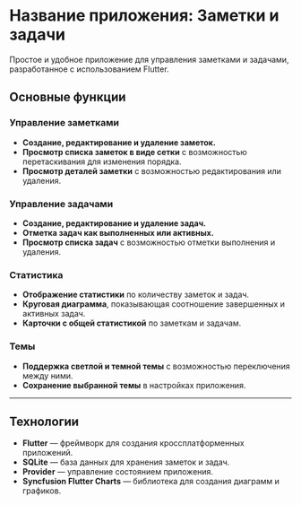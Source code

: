 # Название приложения: Заметки и задачи

Простое и удобное приложение для управления заметками и задачами, разработанное с использованием Flutter.

## Основные функции

### Управление заметками
- **Создание, редактирование и удаление заметок.**
- **Просмотр списка заметок в виде сетки** с возможностью перетаскивания для изменения порядка.
- **Просмотр деталей заметки** с возможностью редактирования или удаления.

### Управление задачами
- **Создание, редактирование и удаление задач.**
- **Отметка задач как выполненных или активных.**
- **Просмотр списка задач** с возможностью отметки выполнения и удаления.

### Статистика
- **Отображение статистики** по количеству заметок и задач.
- **Круговая диаграмма**, показывающая соотношение завершенных и активных задач.
- **Карточки с общей статистикой** по заметкам и задачам.

### Темы
- **Поддержка светлой и темной темы** с возможностью переключения между ними.
- **Сохранение выбранной темы** в настройках приложения.

---

## Технологии

- **Flutter** — фреймворк для создания кроссплатформенных приложений.
- **SQLite** — база данных для хранения заметок и задач.
- **Provider** — управление состоянием приложения.
- **Syncfusion Flutter Charts** — библиотека для создания диаграмм и графиков.

